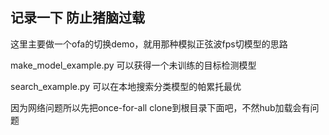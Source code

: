 ## 记录一下 防止猪脑过载
这里主要做一个ofa的切换demo，就用那种模拟正弦波fps切模型的思路

make_model_example.py 可以获得一个未训练的目标检测模型

search_example.py 可以在本地搜索分类模型的帕累托最优

因为网络问题所以先把once-for-all clone到根目录下面吧，不然hub加载会有问题